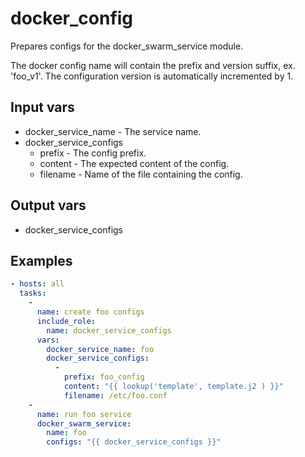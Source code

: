 # docker_config

Prepares configs for the docker_swarm_service module.

The docker config name will contain the prefix and version suffix, ex.
'foo_v1'. The configuration version is automatically incremented by 1.

## Input vars

- docker_service_name - The service name.
- docker_service_configs
  - prefix - The config prefix.
  - content - The expected content of the config.
  - filename - Name of the file containing the config.

## Output vars

- docker_service_configs

## Examples

``` yml
- hosts: all
  tasks:
    -
      name: create foo configs
      include_role:
        name: docker_service_configs
      vars:
        docker_service_name: foo
        docker_service_configs:
          -
            prefix: foo_config
            content: "{{ lookup('template', template.j2 ) }}"
            filename: /etc/foo.conf
    -
      name: run foo service
      docker_swarm_service:
        name: foo
        configs: "{{ docker_service_configs }}"
```
